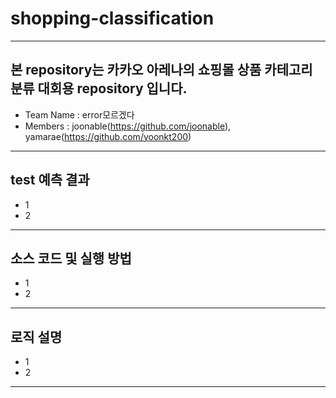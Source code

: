 # shopping-classification
-----
본 repository는 카카오 아레나의 쇼핑몰 상품 카테고리 분류 대회용 repository 입니다.
-----
- Team Name : error모르겠다
- Members : joonable(https://github.com/joonable), yamarae(https://github.com/yoonkt200)
-----
## test 예측 결과
- 1
- 2
-----
## 소스 코드 및 실행 방법
- 1
- 2
-----
## 로직 설명
- 1
- 2
-----